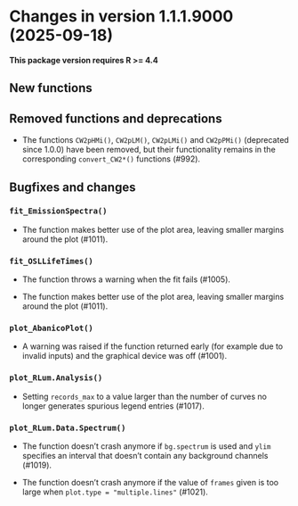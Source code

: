 <!-- NEWS.md was auto-generated by NEWS.Rmd. Please DO NOT edit by hand!-->

# Changes in version 1.1.1.9000 (2025-09-18)

**This package version requires R \>= 4.4**

## New functions

## Removed functions and deprecations

- The functions `CW2pHMi()`, `CW2pLM()`, `CW2pLMi()` and `CW2pPMi()`
  (deprecated since 1.0.0) have been removed, but their functionality
  remains in the corresponding `convert_CW2*()` functions (#992).

## Bugfixes and changes

### `fit_EmissionSpectra()`

- The function makes better use of the plot area, leaving smaller
  margins around the plot (#1011).

### `fit_OSLLifeTimes()`

- The function throws a warning when the fit fails (#1005).

- The function makes better use of the plot area, leaving smaller
  margins around the plot (#1011).

### `plot_AbanicoPlot()`

- A warning was raised if the function returned early (for example due
  to invalid inputs) and the graphical device was off (#1001).

### `plot_RLum.Analysis()`

- Setting `records_max` to a value larger than the number of curves no
  longer generates spurious legend entries (#1017).

### `plot_RLum.Data.Spectrum()`

- The function doesn’t crash anymore if `bg.spectrum` is used and `ylim`
  specifies an interval that doesn’t contain any background channels
  (#1019).

- The function doesn’t crash anymore if the value of `frames` given is
  too large when `plot.type = "multiple.lines"` (#1021).
